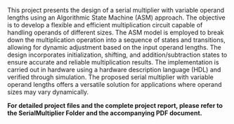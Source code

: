 
This project presents the design of a serial multiplier with variable operand lengths using an Algorithmic State Machine (ASM) approach. The objective is to develop a flexible and efficient multiplication circuit capable of handling operands of different sizes. The ASM model is employed to break down the multiplication operation into a sequence of states and transitions, allowing for dynamic adjustment based on the input operand lengths. The design incorporates initialization, shifting, and addition/subtraction states to ensure accurate and reliable multiplication results. The implementation is carried out in hardware using a hardware description language (HDL) and verified through simulation. The proposed serial multiplier with variable operand lengths offers a versatile solution for applications where operand sizes may vary dynamically.

**For detailed project files and the complete project report, please refer to the SerialMultiplier Folder and the accompanying PDF document.**
